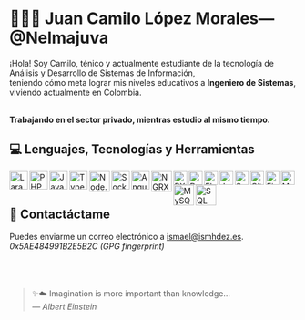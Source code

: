 # 👨🏻‍💻 Juan Camilo López Morales&mdash;@Nelmajuva

¡Hola! Soy Camilo, ténico y actualmente estudiante de la tecnología de Análisis y Desarrollo de Sistemas de Información,<br/>
teniendo cómo meta lograr mis niveles educativos a **Ingeniero de Sistemas**, viviendo actualmente en Colombia.<br/><br/>

**Trabajando en el sector privado, mientras estudio al mismo tiempo.**

## 💻 Lenguajes, Tecnologías y Herramientas
<img align="left" alt="Laravel" width="32px" src="https://upload.wikimedia.org/wikipedia/commons/thumb/9/9a/Laravel.svg/1200px-Laravel.svg.png" >
<img align="left" alt="PHP" width="32px" src="https://cdn3.iconfinder.com/data/icons/popular-services-brands/512/php-512.png" >
<img align="left" alt="JavaScript" width="32px" src="https://upload.wikimedia.org/wikipedia/commons/thumb/9/99/Unofficial_JavaScript_logo_2.svg/800px-Unofficial_JavaScript_logo_2.svg.png" >
<img align="left" alt="TypeScript" width="32px" src="https://upload.wikimedia.org/wikipedia/commons/4/4c/Typescript_logo_2020.svg" >
<img align="left" alt="Node.JS" width="36px" src="https://icons-for-free.com/iconfiles/png/512/install+javascript+js+node+npm+tools+icon-1320165731324625592.png" >
<img align="left" alt="Sockets" width="32px" src="https://cdn.worldvectorlogo.com/logos/socket-io.svg" >
<img align="left" alt="Angular" width="32px" src="https://upload.wikimedia.org/wikipedia/commons/thumb/c/cf/Angular_full_color_logo.svg/2048px-Angular_full_color_logo.svg.png" >
<img align="left" alt="NGRX" width="36px" src="https://ngrx.io/assets/images/badge.svg" >
<img align="left" alt="RXJS" width="24px" src="https://cdn.worldvectorlogo.com/logos/rxjs-1.svg" >
<img align="left" alt="Dart" width="24px" src="https://img.icons8.com/color/144/000000/dart.png">
<img align="left" alt="Flutter" width="24px" src="https://iconape.com/wp-content/files/yb/61798/svg/flutter-logo.svg" >
<img align="left" alt="Java" width="24px" src="https://cdn-icons-png.flaticon.com/512/226/226777.png" >
<img align="left" alt="Spring" width="24px" src="https://cdn.freebiesupply.com/logos/large/2x/spring-3-logo-png-transparent.png" >
<img align="left" alt="Git" width="24px" src="https://upload.wikimedia.org/wikipedia/commons/thumb/3/3f/Git_icon.svg/1024px-Git_icon.svg.png" >
<img align="left" alt="FireBase" width="24px" src="https://firebase.google.com/downloads/brand-guidelines/PNG/logo-logomark.png?hl=es-419" >
<img align="left" alt="MongoDB" width="24px" src="https://img.icons8.com/color/480/mongodb.png" >
<img align="left" alt="MySQL" width="36px" src="https://1000marcas.net/wp-content/uploads/2020/11/MySQL-logo.png">
<img align="left" alt="SQL" width="36px" src="https://www.abd.es/wp-content/uploads/2018/11/sql-server-logo.png">

<br />
<br />

## 📨 Contactáctame
Puedes enviarme un correo electrónico a <a href="mailto:ismael@ismhdez.es">ismael@ismhdez.es</a>.  
<i>0x5AE484991B2E5B2C (GPG fingerprint)</i>
<br />
<br />
<br />
<br />

> ✨☁️ Imagination is more important than knowledge...  
> *&mdash; Albert Einstein*
